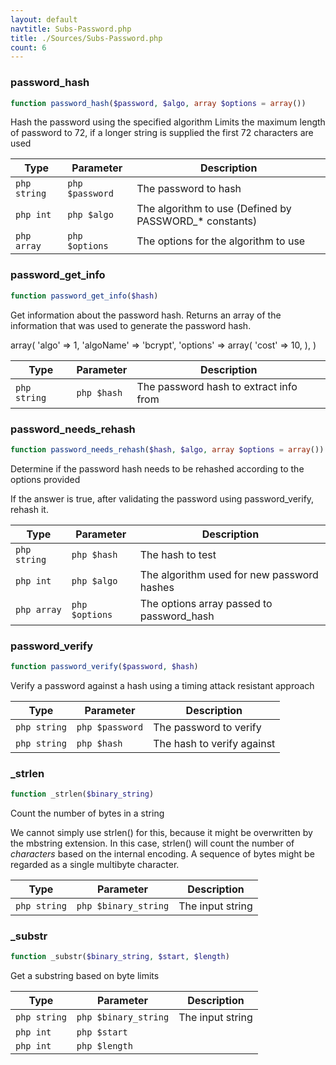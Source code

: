 ```yaml
---
layout: default
navtitle: Subs-Password.php
title: ./Sources/Subs-Password.php
count: 6
---
```


### password_hash

```php
function password_hash($password, $algo, array $options = array())
```
Hash the password using the specified algorithm
Limits the maximum length of password to 72, if a longer
string is supplied the first 72 characters are used



Type|Parameter|Description
---|---|---
`php string`|`php $password`|The password to hash
`php int`|`php $algo`|The algorithm to use (Defined by PASSWORD_* constants)
`php array`|`php $options`|The options for the algorithm to use

### password_get_info

```php
function password_get_info($hash)
```
Get information about the password hash. Returns an array of the information
that was used to generate the password hash.

array(
   'algo' => 1,
   'algoName' => 'bcrypt',
   'options' => array(
       'cost' => 10,
   ),
)

Type|Parameter|Description
---|---|---
`php string`|`php $hash`|The password hash to extract info from

### password_needs_rehash

```php
function password_needs_rehash($hash, $algo, array $options = array())
```
Determine if the password hash needs to be rehashed according to the options provided

If the answer is true, after validating the password using password_verify, rehash it.

Type|Parameter|Description
---|---|---
`php string`|`php $hash`|The hash to test
`php int`|`php $algo`|The algorithm used for new password hashes
`php array`|`php $options`|The options array passed to password_hash

### password_verify

```php
function password_verify($password, $hash)
```
Verify a password against a hash using a timing attack resistant approach



Type|Parameter|Description
---|---|---
`php string`|`php $password`|The password to verify
`php string`|`php $hash`|The hash to verify against

### _strlen

```php
function _strlen($binary_string)
```
Count the number of bytes in a string

We cannot simply use strlen() for this, because it might be overwritten by the mbstring extension.
In this case, strlen() will count the number of *characters* based on the internal encoding. A
sequence of bytes might be regarded as a single multibyte character.

Type|Parameter|Description
---|---|---
`php string`|`php $binary_string`|The input string

### _substr

```php
function _substr($binary_string, $start, $length)
```
Get a substring based on byte limits



Type|Parameter|Description
---|---|---
`php string`|`php $binary_string`|The input string
`php int`|`php $start`|
`php int`|`php $length`|

